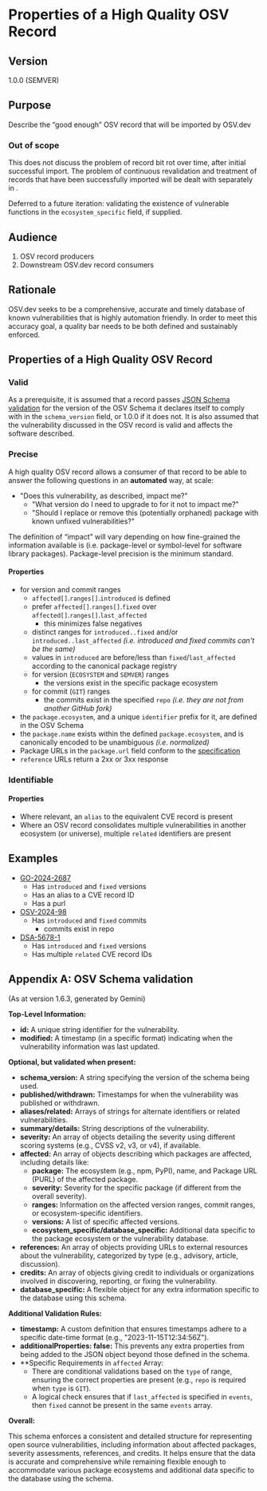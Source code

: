 # Properties of a High Quality OSV Record

## Version

1.0.0 (SEMVER)

## Purpose

Describe the “good enough” OSV record that will be imported by OSV.dev

### Out of scope

This does not discuss the problem of record bit rot over time, after initial successful import. The problem of continuous revalidation and treatment of records that have been successfully imported will be dealt with separately in .

Deferred to a future iteration: validating the existence of vulnerable functions in the `ecosystem_specific` field, if supplied.

## Audience

1. OSV record producers
2. Downstream OSV.dev record consumers

## Rationale

OSV.dev seeks to be a comprehensive, accurate and timely database of known vulnerabilities that is highly automation friendly. In order to meet this accuracy goal, a quality bar needs to be both defined and sustainably enforced.

## Properties of a High Quality OSV Record

### Valid

As a prerequisite, it is assumed that a record passes [JSON Schema validation](#appendix-a-osv-schema-validation) for the version of the OSV Schema it declares itself to comply with in the `schema_version` field, or 1.0.0 if it does not. It is also assumed that the vulnerability discussed in the OSV record is valid and affects the software described.

### Precise

A high quality OSV record allows a consumer of that record to be able to answer the following questions in an **automated** way, at scale:

* "Does this vulnerability, as described, impact me?"
  * "What version do I need to upgrade to for it not to impact me?"
  * "Should I replace or remove this (potentially orphaned) package with known unfixed vulnerabilities?"

The definition of “impact” will vary depending on how fine-grained the information available is (i.e. package-level or symbol-level for software library packages). Package-level precision is the minimum standard.

#### Properties

* for version and commit ranges
  * `affected[]`.`ranges[]`.`introduced` is defined
  * prefer `affected[]`.`ranges[]`.`fixed` over `affected[]`.`ranges[]`.`last_affected`
    * this minimizes false negatives
  * distinct ranges for `introduced..fixed` and/or `introduced..last_affected` *(i.e. introduced and fixed commits can't be the same)*
  * values in `introduced` are before/less than `fixed`/`last_affected` according to the canonical package registry
  * for version (`ECOSYSTEM` and `SEMVER`) ranges
    * the versions exist in the specific package ecosystem
  * for commit (`GIT`) ranges
    * the commits exist in the specified `repo` *(i.e. they are not from another GitHub fork)*
* the `package.ecosystem`, and a unique `identifier` prefix for it, are defined in the OSV Schema
* the `package.name` exists within the defined `package.ecosystem`, and is canonically encoded to be unambiguous *(i.e. normalized)*
* Package URLs in the `package.url` field conform to the [specification](https://github.com/package-url/purl-spec)
* `reference` URLs return a 2xx or 3xx response

### Identifiable

#### Properties

* Where relevant, an `alias` to the equivalent CVE record is present
* Where an OSV record consolidates multiple vulnerabilities in another ecosystem (or universe), multiple `related` identifiers are present

## Examples

* [GO-2024-2687](https://api.osv.dev/v1/vulns/GO-2024-2687)
  * Has `introduced` and `fixed` versions
  * Has an alias to a CVE record ID
  * Has a purl
* [OSV-2024-98](https://api.osv.dev/v1/vulns/OSV-2024-98)
  * Has `introduced` and `fixed` commits
    * commits exist in repo
* [DSA-5678-1](https://api.osv.dev/v1/vulns/DSA-5678-1)
  * Has `introduced` and `fixed` versions
  * Has multiple `related` CVE record IDs

## Appendix A: OSV Schema validation

(As at version 1.6.3, generated by Gemini)

**Top-Level Information:**

* **id:** A unique string identifier for the vulnerability.
* **modified:** A timestamp (in a specific format) indicating when the vulnerability information was last updated.

**Optional, but validated when present:**

* **schema\_version:** A string specifying the version of the schema being used.
* **published/withdrawn:** Timestamps for when the vulnerability was published or withdrawn.
* **aliases/related:** Arrays of strings for alternate identifiers or related vulnerabilities.
* **summary/details:** String descriptions of the vulnerability.
* **severity:** An array of objects detailing the severity using different scoring systems (e.g., CVSS v2, v3, or v4), if available.
* **affected:** An array of objects describing which packages are affected, including details like:
  * **package:** The ecosystem (e.g., npm, PyPI), name, and Package URL (PURL) of the affected package.
  * **severity:** Severity for the specific package (if different from the overall severity).
  * **ranges:** Information on the affected version ranges, commit ranges, or ecosystem-specific identifiers.
  * **versions:** A list of specific affected versions.
  * **ecosystem\_specific/database\_specific:** Additional data specific to the package ecosystem or the vulnerability database.
* **references:** An array of objects providing URLs to external resources about the vulnerability, categorized by type (e.g., advisory, article, discussion).
* **credits:** An array of objects giving credit to individuals or organizations involved in discovering, reporting, or fixing the vulnerability.
* **database\_specific:** A flexible object for any extra information specific to the database using this schema.

**Additional Validation Rules:**

* **timestamp:** A custom definition that ensures timestamps adhere to a specific date-time format (e.g., "2023-11-15T12:34:56Z").
* **additionalProperties: false:** This prevents any extra properties from being added to the JSON object beyond those defined in the schema.
* **Specific Requirements in `affected` Array:
  * There are conditional validations based on the `type` of range, ensuring the correct properties are present (e.g., `repo` is required when `type` is `GIT`).
  * A logical check ensures that if `last_affected` is specified in `events`, then `fixed` cannot be present in the same `events` array.

**Overall:**

This schema enforces a consistent and detailed structure for representing open source vulnerabilities, including information about affected packages, severity assessments, references, and credits. It helps ensure that the data is accurate and comprehensive while remaining flexible enough to accommodate various package ecosystems and additional data specific to the database using the schema.